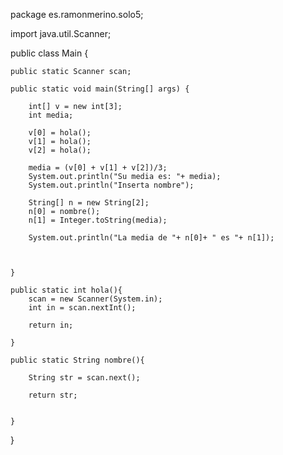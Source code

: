 package es.ramonmerino.solo5;

import java.util.Scanner;

public class Main {
	
	public static Scanner scan;

	public static void main(String[] args) {
		
		int[] v = new int[3];
		int media;
		
		v[0] = hola();
		v[1] = hola();
		v[2] = hola();
		
		media = (v[0] + v[1] + v[2])/3;
		System.out.println("Su media es: "+ media);
		System.out.println("Inserta nombre");
		
		String[] n = new String[2];
		n[0] = nombre();
		n[1] = Integer.toString(media);
		
		System.out.println("La media de "+ n[0]+ " es "+ n[1]);
		
		

	}
	
	public static int hola(){
		scan = new Scanner(System.in);
		int in = scan.nextInt();
		
		return in;
				
	}
	
	public static String nombre(){
		
		String str = scan.next();
		
		return str;
		
		
	}
	

}
